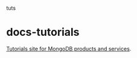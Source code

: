 tuts
# docs-tutorials
[Tutorials site for MongoDB products and
services](https://docs.mongodb.com/guides/).


